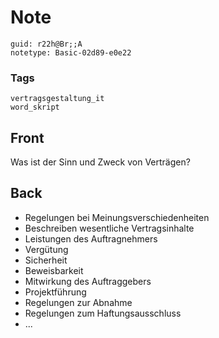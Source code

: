 # Note
```
guid: r22h@Br;;A
notetype: Basic-02d89-e0e22
```

### Tags
```
vertragsgestaltung_it
word_skript
```

## Front
Was ist der Sinn und Zweck von Verträgen?

## Back
<ul>
  <li>Regelungen bei Meinungsverschiedenheiten
  <li>Beschreiben wesentliche Vertragsinhalte
  <li>Leistungen des Auftragnehmers
  <li>Vergütung
  <li>Sicherheit
  <li>Beweisbarkeit
  <li>Mitwirkung des Auftraggebers
  <li>Projektführung
  <li>Regelungen zur Abnahme
  <li>Regelungen zum Haftungsausschluss
  <li>...
</ul>
